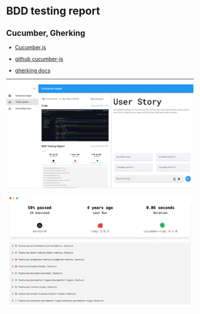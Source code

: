 # BDD testing report

## Cucumber, Gherking
- [Cucumber.js](https://cucumber.io/docs/installation/javascript/)

- [github cucumber-js](https://github.com/cucumber/cucumber-js) 
- [gherking docs](https://cucumber.io/docs/gherkin/)

---

![](../../img/ticket-user-story-part-4.png)

![](../../img/bdd-testing-report.png)
